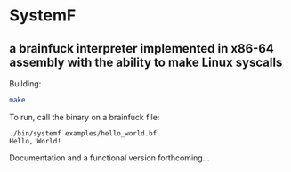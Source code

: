 # SystemF

## a brainfuck interpreter implemented in x86-64 assembly with the ability to make Linux syscalls

Building:

```sh
make
```

To run, call the binary on a brainfuck file:
```
./bin/systemf examples/hello_world.bf
Hello, World!
```

Documentation and a functional version forthcoming...
